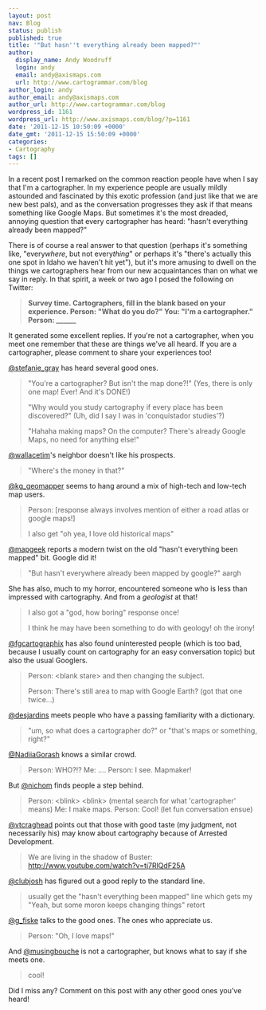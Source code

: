 ```yaml
---
layout: post
nav: Blog
status: publish
published: true
title: '"But hasn''t everything already been mapped?"'
author:
  display_name: Andy Woodruff
  login: andy
  email: andy@axismaps.com
  url: http://www.cartogrammar.com/blog
author_login: andy
author_email: andy@axismaps.com
author_url: http://www.cartogrammar.com/blog
wordpress_id: 1161
wordpress_url: http://www.axismaps.com/blog/?p=1161
date: '2011-12-15 10:50:09 +0000'
date_gmt: '2011-12-15 15:50:09 +0000'
categories:
- Cartography
tags: []
---
```

<p>In a recent post I remarked on the common reaction people have when I say that I'm a cartographer. In my experience people are usually mildly astounded and fascinated by this exotic profession (and just like that we are new best pals), and as the conversation progresses they ask if that means something like Google Maps. But sometimes it's the most dreaded, annoying question that every cartographer has heard: "hasn't everything already been mapped?"</p>
<p>There is of course a real answer to that question (perhaps it's something like, "every<em>where</em>, but not every<em>thing</em>" or perhaps it's "there's actually this one spot in Idaho we haven't hit yet"), but it's more amusing to dwell on the things we cartographers hear from our new acquaintances than on what we say in reply. In that spirit, a week or two ago I posed the following on Twitter:</p>
<blockquote><p><strong>Survey time. Cartographers, fill in the blank based on your experience. Person: "What do you do?" You: "I'm a cartographer." Person: ______</strong></p></blockquote>
<p>It generated some excellent replies. If you're not a cartographer, when you meet one remember that these are things we've all heard. If you are a cartographer, please comment to share your experiences too!</p>
<p><a href="http://twitter.com/stefanie_gray">@stefanie_gray</a> has heard several good ones.</p>
<blockquote><p>"You're a cartographer? But isn't the map done?!" (Yes, there is only one map! Ever! And it's DONE!)</p>
<p>"Why would you study cartography if every place has been discovered?" (Uh, did I say I was in 'conquistador studies'?)</p>
<p>"Hahaha making maps? On the computer? There's already Google Maps, no need for anything else!"</p></blockquote>
<p><a href="http://twitter.com/wallacetim">@wallacetim</a>'s neighbor doesn't like his prospects.</p>
<blockquote><p>"Where's the money in that?"</p></blockquote>
<p><a href="http://twitter.com/kg_geomapper">@kg_geomapper</a> seems to hang around a mix of high-tech and low-tech map users.</p>
<blockquote><p>Person: [response always involves mention of either a road atlas or google maps!]</p>
<p>I also get "oh yea, I love old historical maps"</p></blockquote>
<p><a href="http://twitter.com/mapgeek">@mapgeek</a> reports a modern twist on the old "hasn't everything been mapped" bit. Google did it!</p>
<blockquote><p>"But hasn't everywhere already been mapped by google?" aargh</p></blockquote>
<p>She has also, much to my horror, encountered someone who is less than impressed with cartography. And from a <em>geologist</em> at that!</p>
<blockquote><p>I also got a "god, how boring" response once!</p>
<p>I think he may have been something to do with geology! oh the irony!</p></blockquote>
<p><a href="http://twitter.com/fgcartographix">@fgcartographix</a> has also found uninterested people (which is too bad, because I usually count on cartography for an easy conversation topic) but also the usual Googlers.</p>
<blockquote><p>Person: &lt;blank stare&gt; and then changing the subject.</p>
<p>Person: There's still area to map with Google Earth? (got that one twice...)</p></blockquote>
<p><a href="http://twitter.com/desjardins">@desjardins</a> meets people who have a passing familiarity with a dictionary.</p>
<blockquote><p>"um, so what does a cartographer do?" or "that's maps or something, right?"</p></blockquote>
<p><a href="http://twitter.com/NadiiaGorash">@NadiiaGorash</a> knows a similar crowd.</p>
<blockquote><p>Person: WHO?!? Me: .... Person: I see. Mapmaker!</p></blockquote>
<p>But <a href="http://twitter.com/nichom">@nichom</a> finds people a step behind.</p>
<blockquote><p>Person: &lt;blink&gt; &lt;blink&gt; (mental search for what 'cartographer' means) Me: I make maps. Person: Cool! (let fun conversation ensue)</p></blockquote>
<p><a href="http://twitter.com/vtcraghead">@vtcraghead</a> points out that those with good taste (my judgment, not necessarily his) may know about cartography because of Arrested Development.</p>
<blockquote><p>We are living in the shadow of Buster: <a href="http://www.youtube.com/watch?v=tj7RlQdF25A">http://www.youtube.com/watch?v=tj7RlQdF25A</a></p></blockquote>
<p><a href="http://twitter.com/clubjosh">@clubjosh</a> has figured out a good reply to the standard line.</p>
<blockquote><p>usually get the "hasn't everything been mapped" line which gets my "Yeah, but some moron keeps changing things" retort</p></blockquote>
<p><a href="http://twitter.com/g_fiske">@g_fiske</a> talks to the good ones. The ones who appreciate us.</p>
<blockquote><p>Person: "Oh, I love maps!"</p></blockquote>
<p>And <a href="http://twitter.com/musingbouche">@musingbouche</a> is not a cartographer, but knows what to say if she meets one.</p>
<blockquote><p>cool!</p></blockquote>
<p>Did I miss any? Comment on this post with any other good ones you've heard!</p>

